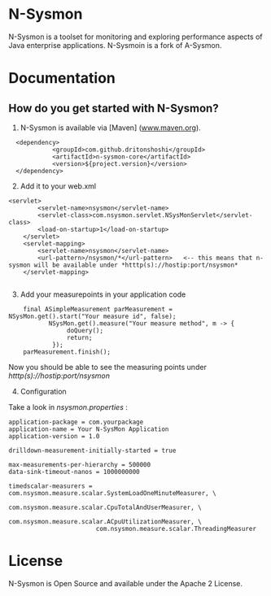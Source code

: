 # N-Sysmon
N-Sysmon is a toolset for monitoring and exploring performance aspects of Java enterprise applications. N-Sysmoin is a fork of A-Sysmon.

# Documentation

## How do you get started with N-Sysmon?
1. N-Sysmon is available via [Maven] (www.maven.org).
```
  <dependency>
            <groupId>com.github.dritonshoshi</groupId>
            <artifactId>n-sysmon-core</artifactId>
            <version>${project.version}</version>
  </dependency>
```
2. Add it to your web.xml
```
<servlet>
        <servlet-name>nsysmon</servlet-name>
        <servlet-class>com.nsysmon.servlet.NSysMonServlet</servlet-class>
        <load-on-startup>1</load-on-startup>
    </servlet>
    <servlet-mapping>
        <servlet-name>nsysmon</servlet-name>  
        <url-pattern>/nsysmon/*</url-pattern>   <-- this means that n-sysmon will be available under *htttp(s)://hostip:port/nsysmon*
    </servlet-mapping>
    
```
  
3. Add your measurepoints in your application code

```
    final ASimpleMeasurement parMeasurement = NSysMon.get().start("Your measure id", false);
           NSysMon.get().measure("Your measure method", m -> {
                doQuery(); 
                return;
            }); 
    parMeasurement.finish();
```
Now you should be able to see the measuring points under *htttp(s)://hostip:port/nsysmon* 

4. Configuration

Take a look in *nsysmon.properties* : 

```
application-package = com.yourpackage
application-name = Your N-SysMon Application
application-version = 1.0

drilldown-measurement-initially-started = true

max-measurements-per-hierarchy = 500000
data-sink-timeout-nanos = 1000000000

timedscalar-measurers = com.nsysmon.measure.scalar.SystemLoadOneMinuteMeasurer, \
                        com.nsysmon.measure.scalar.CpuTotalAndUserMeasurer, \
                        com.nsysmon.measure.scalar.ACpuUtilizationMeasurer, \
                        com.nsysmon.measure.scalar.ThreadingMeasurer

```

# License
N-Sysmon is Open Source and available under the Apache 2 License.
